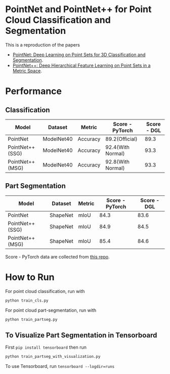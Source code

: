 PointNet and PointNet++ for Point Cloud Classification and Segmentation
====

This is a reproduction of the papers
- [PointNet: Deep Learning on Point Sets for 3D Classification and Segmentation](https://arxiv.org/abs/1612.00593).
- [PointNet++: Deep Hierarchical Feature Learning on Point Sets in a Metric Space](https://arxiv.org/abs/1706.02413).

# Performance

## Classification
| Model           | Dataset    | Metric   | Score - PyTorch  | Score - DGL |
|-----------------|------------|----------|------------------|-------------|
| PointNet        | ModelNet40 | Accuracy | 89.2(Official)   | 89.3        |
| PointNet++(SSG) | ModelNet40 | Accuracy | 92.4(With Normal)| 93.3        |
| PointNet++(MSG) | ModelNet40 | Accuracy | 92.8(With Normal)| 93.3        |

## Part Segmentation

| Model           | Dataset    | Metric   | Score - PyTorch | Score - DGL |
|-----------------|------------|----------|-----------------|-------------|
| PointNet        | ShapeNet   | mIoU     | 84.3            | 83.6        |
| PointNet++(SSG) | ShapeNet   | mIoU     | 84.9            | 84.5        |
| PointNet++(MSG) | ShapeNet   | mIoU     | 85.4            | 84.6        |

Score - PyTorch data are collected from [this repo](https://github.com/yanx27/Pointnet_Pointnet2_pytorch).
# How to Run

For point cloud classification, run with

```python
python train_cls.py
```

For point cloud part-segmentation, run with

```python
python train_partseg.py
```

## To Visualize Part Segmentation in Tensorboard
First ``pip install tensorboard``
then run
```python 
python train_partseg_with_visualization.py
```
To use Tensorboard, run 
``tensorboard --logdir=runs``
